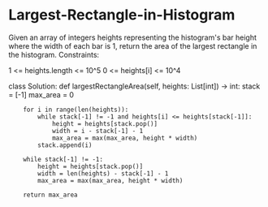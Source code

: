 # Largest-Rectangle-in-Histogram

Given an array of integers heights representing the histogram's bar height where the width of each bar is 1, return the area of the largest rectangle in the histogram.
Constraints:

1 <= heights.length <= 10^5
0 <= heights[i] <= 10^4

class Solution:
    def largestRectangleArea(self, heights: List[int]) -> int:
        stack = [-1]
        max_area = 0

        for i in range(len(heights)):
            while stack[-1] != -1 and heights[i] <= heights[stack[-1]]:
                height = heights[stack.pop()]
                width = i - stack[-1] - 1
                max_area = max(max_area, height * width)
            stack.append(i)
        
        while stack[-1] != -1:
            height = heights[stack.pop()]
            width = len(heights) - stack[-1] - 1
            max_area = max(max_area, height * width)
        
        return max_area
